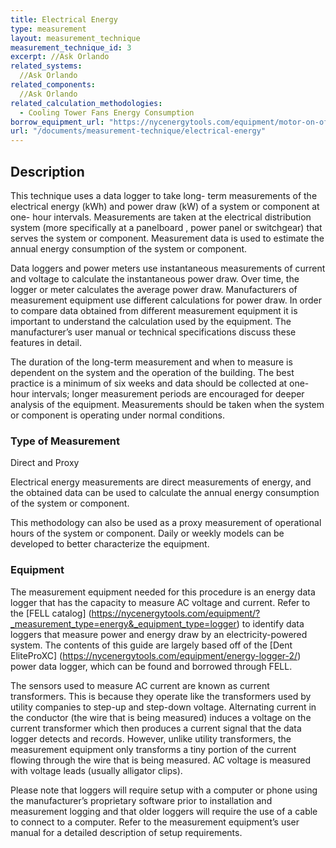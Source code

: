 ```yaml
---
title: Electrical Energy
type: measurement
layout: measurement_technique
measurement_technique_id: 3
excerpt: //Ask Orlando
related_systems:
  //Ask Orlando
related_components:
  //Ask Orlando
related_calculation_methodologies:
  - Cooling Tower Fans Energy Consumption
borrow_equipment_url: "https://nycenergytools.com/equipment/motor-on-off-logger-ux90-004/"
url: "/documents/measurement-technique/electrical-energy"
---
```


## Description
This technique uses a data logger to take long- term measurements of the electrical energy (kWh) and power draw (kW) of a system or component at one- hour intervals. Measurements are taken at the electrical distribution system (more specifically at a panelboard , power panel or switchgear) that serves the system or component. Measurement data is used to estimate the annual energy consumption of the system or component. 

Data loggers and power meters use instantaneous measurements of current and voltage to calculate the instantaneous power draw. Over time, the logger or meter calculates the average power draw. Manufacturers of measurement equipment use different calculations for power draw. In order to compare data obtained from different measurement equipment it is important to understand the calculation used by the equipment. The manufacturer’s user manual or technical specifications discuss these features in detail. 

The duration of the long-term measurement and when to measure is dependent on the system and the operation of the building. The best practice is a minimum of six weeks and data should be collected at one-hour intervals; longer measurement periods are encouraged for deeper analysis of the equipment. Measurements should be taken when the system or component is operating under normal conditions. 

### Type of Measurement
Direct and Proxy 

Electrical energy measurements are direct measurements of energy, and the obtained data can be used to calculate the annual energy consumption of the system or component.

This methodology can also be used as a proxy measurement of operational hours of the system or component. Daily or weekly models can be developed to better characterize the equipment. 

### Equipment
The measurement equipment needed for this procedure is an energy data logger that has the capacity to measure AC voltage and current. Refer to the [FELL catalog] (https://nycenergytools.com/equipment/?_measurement_type=energy&_equipment_type=logger) to identify data loggers that measure power and energy draw by an electricity-powered system. The contents of this guide are largely based off of the [Dent EliteProXC] (https://nycenergytools.com/equipment/energy-logger-2/) power data logger, which can be found and borrowed through FELL. 

The sensors used to measure AC current are known as current transformers. This is because they operate like the transformers used by utility companies to step-up and step-down voltage. Alternating current in the conductor (the wire that is being measured) induces a voltage on the current transformer which then produces a current signal that the data logger detects and records. However, unlike utility transformers, the measurement equipment only transforms a tiny portion of the current flowing through the wire that is being measured. AC voltage is measured with voltage leads (usually alligator clips). 

Please note that loggers will require setup with a computer or phone using the manufacturer’s proprietary software prior to installation and measurement logging and that older loggers will require the use of a cable to connect to a computer. Refer to the measurement equipment’s user manual for a detailed description of setup requirements.